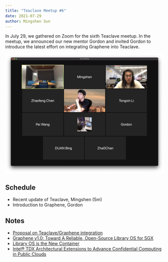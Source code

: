 ```yaml
---
title: "Teaclave Meetup #6"
date: 2021-07-29
author: Mingshen Sun
---
```


In July 29, we gathered on Zoom for the sixth Teaclave meetup. In the meetup, we
announced our new mentor Gordon and invited Gordon to introduce the latest effort
on integrating Graphene into Teaclave.

![Teaclave Meetup #6](./img/teaclave-meetup-6-zoom.png)

## Schedule

- Recent update of Teaclave, Mingshen (5m)
- Introduction to Graphene, Gordon

## Notes

- [Proposal on Teaclave/Graphene integration](https://github.com/apache/incubator-teaclave/issues/525)
- [Graphene v1.0: Toward A Reliable, Open-Source Library OS for SGX](https://grapheneproject.io/wp-content/uploads/2020/01/Intel_SGX_Day_19_Graphene_Talk.pdf)
- [Library OS is the New Container](https://osseu18.sched.com/event/FxXc/library-os-is-the-new-container-why-is-library-os-a-better-option-for-compatibility-and-sandboxing-chia-che-tsai-uc-berkeley)
- [Intel® TDX Architectural Extensions to Advance Confidential Computing in Public Clouds](https://static.sched.com/hosted_files/lsseu2020/46/Oct%2029_Architectural%20Extensions%20for%20VM%20Isolation%20to%20Advance%20Confidential%20Computing_Ravi%20Sahita_Jun%20Nakajima_v4b.pdf)
